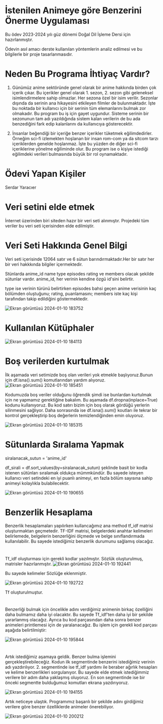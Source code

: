 # İstenilen Animeye göre Benzerini Önerme Uygulaması

Bu ödev 2023-2024 yılı güz dönemi Doğal Dil İşleme Dersi için hazırlanmıştır.

Ödevin asıl amacı derste kullanılan yöntemlerin analiz edilmesi ve bu bilgilerle bir proje tasarlanmasıdır.

# Neden Bu Programa İhtiyaç Vardır?

1) Günümüz anime sektöründe genel olarak bir anime hakkında birden çok içerik çıkar. Bu içerikler genel olarak 1. sezon, 2. sezon gibi geleneksel isimlendirmelere sahip olmazlar. Her sezona özel bir isim verilir. Sezonlar dışında da serinin ana hikayesini etkileyen filmler de bulunmaktadır. İşte bu noktada bir kullanıcı için bir serinin tüm elemanlarını bulmak zor olmakadır. Bu program bu iş için gayet uygundur. Sisteme serinin bir sezonunun tam adı yazıldığında sistem kalan verilerin de bu ada benzediğini fark edip kalanlarını da kullanıcıya gösterecektir.

2) İnsanlar beğendiği bir içeriğe benzer içerikler tüketmek eğilimdedirler. Örneğim sci-fi izlemekten hoşlanan bir insan rom-com ya da sitcom tarzı içeriklerden genelde hoşlanmaz. İşte bu yüzden de diğer sci-fi içeriklerine yönelme eğiliminde olur. Bu program ise o kişiye istediği eğilimdeki verileri bulmasında büyük bir rol oynamaktadır.

# Ödevi Yapan Kişiler
Serdar Yaracıer

# Veri setini elde etmek

İnternet üzerinden biri siteden hazır bir veri seti alınmıştır. Projedeki tüm veriler bu veri seti içerisinden  elde edilmiştir.

# Veri Seti Hakkında Genel Bilgi

Veri seti içerisinde 12064 satır ve 6 sütun barındırmaktadır.Her bir satır her bir veri hakkkında bilgiler içermektedir.

Stünlarda anime_id	name	type	episodes	rating ve	members olacak şekilde sütunlar vardır. anime_id, her verinin kendine özgü id'sini belirtir.

type ise verinin türünü belirtirken episodes bahsi geçen anime verisinin kaç bölümden oluştuğunu; rating, puanlamasını; members iste kaç kişi tarafından takip edildiğini göstermektedir.

![Ekran görüntüsü 2024-01-10 183752](https://github.com/SerdarYaracier/Ddi_Hw/assets/116540913/58a537b9-32b5-4570-a4cb-310bf90cbe9f)

# Kullanılan Kütüphaler

![Ekran görüntüsü 2024-01-10 184113](https://github.com/SerdarYaracier/Ddi_Hw/assets/116540913/218edc15-5017-4869-8fab-fe9ae0664887)

# Boş verilerden kurtulmak

İlk aşamada veri setimizde boş olan verileri yok etmekle başlıyoruz.Bunun için df.isna().sum() komutlarından yardım alıyoruz.
![Ekran görüntüsü 2024-01-10 185451](https://github.com/SerdarYaracier/Ddi_Hw/assets/116540913/ffad4c11-c10e-48ed-b19e-ff9ce4e29419)


Kodumuzda boş veriler olduğunu öğrendik şimdi ise bunlardan kurtulmak için ne yapmamız gerektiğine bakalım. Bu aşamada df.dropna(inplace=True) kodunu kullanıyoruz. Bu kod satırı bizim için boş olarak gördüğü yerlerin silinmesini sağlıyor. Daha sonrasında ise df.isna().sum() koutları ile tekrar bir kontrol gerçekleştirip boş değerlerin temizlendiğinden emin oluyoruz.

![Ekran görüntüsü 2024-01-10 185315](https://github.com/SerdarYaracier/Ddi_Hw/assets/116540913/bce4f08a-0e8e-4052-93e7-9ca9037abe99)

# Sütunlarda Sıralama Yapmak
siralanacak_sutun = 'anime_id'

df_sirali = df.sort_values(by=siralanacak_sutun) şeklinde basit bir kodla istenen sütünları sıralamak oldukça mümmkündür. Bu sayede isteyen kullanıcı veri setindeki en iyi puanlı animeyi, en  fazla bölüm sayısına sahip animeyi kolaylıkla bulabilecektir.


![Ekran görüntüsü 2024-01-10 190655](https://github.com/SerdarYaracier/Ddi_Hw/assets/116540913/53258e07-4939-42f6-bfc2-d523445bc9ba)

# Benzerlik Hesaplama
  Benzerlik hesaplamaları yapılırken kullancağımız ana method tf_idf matrisi oluşturmaktan geçmetedir. TF-IDF matrisi, belgelerdeki anahtar kelimeleri belirlemede, belgelerin benzerliğini ölçmede ve belge sınıflandırmada kullanılabilir. Bu sayede istediğimiz benzerlik durumunu sağlamış olacağız.
  #
  Tf_idf oluşturması için gerekli kodlar yazılmıştır. Sözlük oluşturulmuş, matrisler hazırlanmıştır.
  ![Ekran görüntüsü 2024-01-10 192441](https://github.com/SerdarYaracier/Ddi_Hw/assets/116540913/7bc1af28-c21e-4936-8ddc-469bfbd2b96e) 
  
  Bu sayede kelimeler Sözlüğe eklenmiştir.

  ![Ekran görüntüsü 2024-01-10 192722](https://github.com/SerdarYaracier/Ddi_Hw/assets/116540913/cbe97393-68d4-467e-8112-6200d15eeebc)

  Tf oluşturulmuştur.
  #
  Benzerliği bulmak için öncelikle adını verdiğimiz animenin birkaç özelliğini daha bulmamız daha iyi olacaktır. Bu sayede Tf_idf'ten daha iyi bir şekilde yararlanmış olacağız. Ayrıca bu kod parçasından daha sonra benzer animeleri printlemesi için de yaralanacağız. Bu işlem için gerekli kod parçası aşağıda belirtilmiştir:

  ![Ekran görüntüsü 2024-01-10 195844](https://github.com/SerdarYaracier/Ddi_Hw/assets/116540913/c76abb0b-3cc3-4b6a-9d6c-92e51e8058c1)

  #
Artık istediğimiz aşamaya geldik. Benzer bulma işlemini gerçekleştirebileceğiz. Kodun ilk segmentinde benzerini istediğimiz verinin adı yazdırılıyor. 2. segmentinde ise tf_idf yardımı ile beraber ağırlık hesapları ve kelime benzerlikleri sorgulanıyor. Bu sayede elde etmek istediğimmiz verilere bir adım daha yaklaşmış oluyoruz. En son segmentinde ise bir önceki segmentte bulduğumuz komutları ekrana yazdırıyoruz. 

  
![Ekran görüntüsü 2024-01-10 194155](https://github.com/SerdarYaracier/Ddi_Hw/assets/116540913/7e712289-60ce-4cd6-9fc6-b615605c8235)

Artık neticeye ulaştık. Programımız başarılı bir şekilde adını girdiğimiz verilere göre benzer özelliklerde animeler önerebiliyor.

![Ekran görüntüsü 2024-01-10 200212](https://github.com/SerdarYaracier/Ddi_Hw/assets/116540913/5250d261-aadc-4c86-bb2c-9c65e3edc240)
